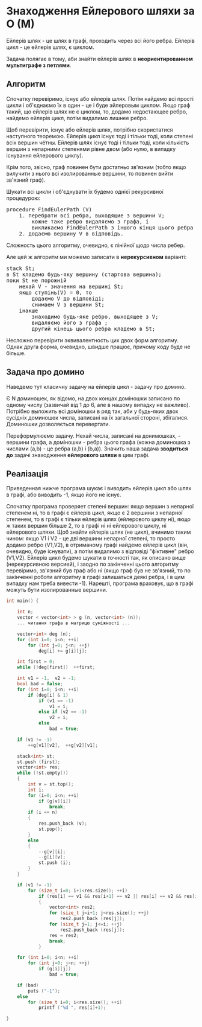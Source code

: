 # Знаходження Ейлерового шляхи за O (M)

Ейлерів шлях - це шлях в графі, проходить через всі його ребра. Ейлерів цикл - це ейлерів шлях, є циклом.

Задача полягає в тому, аби знайти ейлерів шлях в **неориентированном мультиграфе з петлями**.

## Алгоритм

Спочатку перевіримо, існує або ейлерів шлях. Потім найдемо всі прості цикли і об'єднаємо їх в один - це і буде эйлеровым циклом. Якщо граф такий, що ейлерів шлях не є циклом, то, додамо недостающее ребро, найдемо ейлерів цикл, потім видалимо лишнее ребро.

Щоб перевірити, існує або ейлерів шлях, потрібно скористатися наступного теоремою. Ейлерів цикл існує тоді і тільки тоді, коли степені всіх вершин чётны. Ейлерів шлях існує тоді і тільки тоді, коли кількість вершин з непарними степенями рівне двом (або нулю, в випадку існування ейлерового циклу).

Крім того, звісно, граф повинен бути достатньо зв'язним (тобто якщо вилучити з нього всі изолированные вершини, то повинен вийти зв'язний граф).

Шукати всі цикли і об'єднувати їх будемо однієї рекурсивної процедурою:

<pre>procedure FindEulerPath (V)
    1. перебрати всі ребра, выходящие з вершини V;
        кожне таке ребро видаляємо з графа, і
        викликаємо FindEulerPath з іншого кінця цього ребра ;
    2. додаємо вершину V в відповідь.</pre>
Сложность цього алгоритму, очевидно, є лінійної щодо числа ребер.

Але цей ж алгоритм ми можемо записати в **нерекурсивном** варіанті:

<pre>stack St;
в St кладемо будь-яку вершину (стартова вершина);
поки St не порожній
    нехай V - значення на вершині St;
    якщо ступінь(V) = 0, то
        додаємо V до відповіді;
        снимаем V з вершини St;
    інакше
        знаходимо будь-яке ребро, выходящее з V;
        видаляємо його з графа ;
        другий кінець цього ребра кладемо в St;
</pre>
Несложно перевірити эквивалентность цих двох форм алгоритму. Однак друга форма, очевидно, швидше працює, причому коду буде не більше.

## Задача про домино

Наведемо тут класичну задачу на ейлерів цикл - задачу про домино.

Є N доминошек, як відомо, на двох концах доміношки записано по одному числу (зазвичай від 1 до 6, але в нашому випадку не важливо). Потрібно выложить всі доміношки в ряд так, аби у будь-яких двох сусідніх доминошек числа, записані на їх загальної стороні, збігалися. Доминошки дозволяється перевертати.

Переформулюємо задачу. Нехай числа, записані на донимошках, - вершини графа, а доміношки - ребра цього графа (кожна доминошка з числами (a,b) - це ребра (a,b) і (b,a)). Значить наша задача **зводиться до** задачі знаходження **ейлерового шляхи** в цим графі.

## Реалізація

Приведенная нижче програма шукає і виводить ейлерів цикл або шлях в графі, або виводить -1, якщо його не існує.

Спочатку програма проверяет степені вершин: якщо вершин з непарної степенем ні, то в графі є ейлерів цикл, якщо є 2 вершини з непарної степенем, то в графі є тільки ейлерів шлях (ейлерового циклу ні), якщо ж таких вершин більше 2, то в графі ні ні ейлерового циклу, ні ейлерового шляхи. Щоб знайти ейлерів шлях (не цикл), вчинимо таким чином: якщо V1 і V2 - це дві вершини непарної степені, то просто додамо ребро (V1,V2), в отриманому графі найдемо ейлерів цикл (він, очевидно, буде існувати), а потім видалимо з відповіді "фіктивне" ребро (V1,V2). Ейлерів цикл будемо шукати в точності так, як описано вище (нерекурсивною версией), і заодно по закінченні цього алгоритму перевіримо, зв'язний був граф або ні (якщо граф був не зв'язний, то по закінченні роботи алгоритму в графі залишаться деякі ребра, і в цим випадку нам треба вивести -1). Нарешті, програма враховує, що в графі можуть бути изолированные вершини.

<!--- TODO: specify code snippet id -->
``` cpp
int main() {

    int n;
    vector < vector<int> > g (n, vector<int> (n));
    ... читання графа в матрицю суміжності ...

    vector<int> deg (n);
    for (int i=0; i<n; ++i)
        for (int j=0; j<n; ++j)
            deg[i] += g[i][j];

    int first = 0;
    while (!deg[first])  ++first;

    int v1 = -1,  v2 = -1;
    bool bad = false;
    for (int i=0; i<n; ++i)
        if (deg[i] & 1)
            if (v1 == -1)
                v1 = i;
            else if (v2 == -1)
                v2 = i;
            else
                bad = true;

    if (v1 != -1)
        ++g[v1][v2],  ++g[v2][v1];

    stack<int> st;
    st.push (first);
    vector<int> res;
    while (!st.empty())
    {
        int v = st.top();
        int i;
        for (i=0; i<n; ++i)
            if (g[v][i])
                break;
        if (i == n)
        {
            res.push_back (v);
            st.pop();
        }
        else
        {
            --g[v][i];
            --g[i][v];
            st.push (i);
        }
    }

    if (v1 != -1)
        for (size_t i=0; i+1<res.size(); ++i)
            if (res[i] == v1 && res[i+1] == v2 || res[i] == v2 && res[i+1] == v1)
            {
                vector<int> res2;
                for (size_t j=i+1; j<res.size(); ++j)
                    res2.push_back (res[j]);
                for (size_t j=1; j<=i; ++j)
                    res2.push_back (res[j]);
                res = res2;
                break;
            }

    for (int i=0; i<n; ++i)
        for (int j=0; j<n; ++j)
            if (g[i][j])
                bad = true;

    if (bad)
        puts ("-1");
    else
        for (size_t i=0; i<res.size(); ++i)
            printf ("%d ", res[i]+1);

}
```
